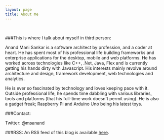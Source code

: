 ```yaml
---
layout: page
title: About Me
---
```


<div class="circularProfilePic"></div>

<br>

###This is where I talk about myself in third person:

Anand Mani Sankar is a software architect by profession, and a coder at heart. He has spent most of his professional life building frameworks and enterprise applications for the desktop, mobile and web platforms. He has worked across technologies like C++, .Net, Java, Flex and is currently getting his hands dirty with Javascript. His interests mainly revolve around architecture and design, framework development, web technologies and analytics.

He is ever so fascinated by technology and loves keeping pace with it. Outside professional life, he spends time dabbling with various libraries, tools and platforms (that his full-time work doesn't permit using). He is also a gadget freak; Raspberry Pi and Arduino Uno being his latest toys.

###Contact:

Twitter: [@msanand](https://twitter.com/msanand)

###RSS:
An RSS feed of this blog is available [here](http://feeds.feedburner.com/thoughtstostring).

